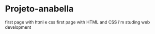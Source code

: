 # Projeto-anabella
first page with html e css 
first page with HTML and CSS
i'm studing web development
